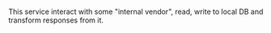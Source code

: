 This service interact with some "internal vendor", read, write to local DB and transform responses from it.

